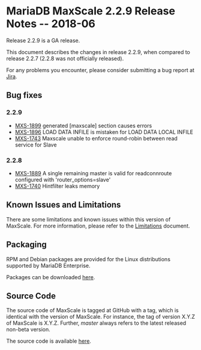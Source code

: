 # MariaDB MaxScale 2.2.9 Release Notes -- 2018-06

Release 2.2.9 is a GA release.

This document describes the changes in release 2.2.9, when compared to
release 2.2.7 (2.2.8 was not officially released).

For any problems you encounter, please consider submitting a bug
report at [Jira](https://jira.mariadb.org).

## Bug fixes

### 2.2.9
* [MXS-1899](https://jira.mariadb.org/browse/MXS-1899) generated [maxscale] section causes errors
* [MXS-1896](https://jira.mariadb.org/browse/MXS-1896) LOAD DATA INFILE is mistaken for LOAD DATA LOCAL INFILE
* [MXS-1743](https://jira.mariadb.org/browse/MXS-1743) Maxscale unable to enforce round-robin between read service for Slave

### 2.2.8
* [MXS-1889](https://jira.mariadb.org/browse/MXS-1889) A single remaining master is valid for readconnroute configured with 'router_options=slave'
* [MXS-1740](https://jira.mariadb.org/browse/MXS-1740) Hintfilter leaks memory

## Known Issues and Limitations

There are some limitations and known issues within this version of MaxScale.
For more information, please refer to the [Limitations](../About/Limitations.md) document.

## Packaging

RPM and Debian packages are provided for the Linux distributions supported
by MariaDB Enterprise.

Packages can be downloaded [here](https://mariadb.com/downloads/mariadb-tx/maxscale).

## Source Code

The source code of MaxScale is tagged at GitHub with a tag, which is identical
with the version of MaxScale. For instance, the tag of version X.Y.Z of MaxScale
is X.Y.Z. Further, *master* always refers to the latest released non-beta version.

The source code is available [here](https://github.com/mariadb-corporation/MaxScale).
